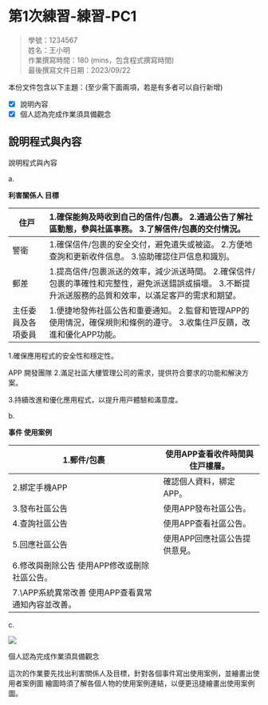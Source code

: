 # 第1次練習-練習-PC1
>
>學號：1234567
><br />
>姓名：王小明
><br />
>作業撰寫時間：180 (mins，包含程式撰寫時間)
><br />
>最後撰寫文件日期：2023/09/22
>

本份文件包含以下主題：(至少需下面兩項，若是有多者可以自行新增)
- [x] 說明內容
- [x] 個人認為完成作業須具備觀念

## 說明程式與內容




說明程式與內容

a.

**利害關係⼈ ⽬標**



|住⼾|1\.確保能夠及時收到⾃⼰的信件/包裹。 2.通過公告了解社區動態，參與社區事務。 3.了解信件/包裹的交付情況。|
| - | :- |
|警衛|1\.確保信件/包裹的安全交付，避免遺失或被盜。 2.⽅便地查詢和更新收件信息。 3.協助確認住⼾信息和識別。|
|郵差|1\.提⾼信件/包裹派送的效率，減少派送時間。 2.確保信件/包裹的準確性和完整性，避免派送錯誤或損壞。 3.不斷提升派送服務的品質和效率，以滿⾜客⼾的需求和期望。|
|主任委員及各項委員|1\.便捷地發佈社區公告和重要通知。 2.監督和管理APP的使⽤情況，確保規則和條例的遵守。 3.收集住⼾反饋，改進和優化APP功能。|

1\.確保應⽤程式的安全性和穩定性。

APP 開發團隊 2.滿⾜社區⼤樓管理公司的需求，提供符合要求的功能和解決⽅案。

3\.持續改進和優化應⽤程式，以提升⽤⼾體驗和滿意度。

b.

**事件 使⽤案例**



|1\.郵件/包裹|使⽤APP查看收件時間與住⼾樓層。|
| - | - |
|2\.綁定⼿機APP|確認個⼈資料，綁定APP。|
|3\.發布社區公告|使⽤APP發布社區公告。|
|4\.查詢社區公告|使⽤APP查看社區公告。|
|5\.回應社區公告|使⽤APP回應社區公告提供意⾒。|
|6\.修改與刪除公告 使⽤APP修改或刪除社區公告。 |
|7.\APP系統異常改善 使⽤APP查看異常通知內容並改善。|

c.

![](Aspose.Words.1a46671f-7c2d-4077-8055-91c687c9b9aa.007.jpeg)

個⼈認為完成作業須具備觀念

這次的作業要先找出利害關係⼈及⽬標，針對各個事件寫出使⽤案例，並繪畫出使⽤者案例圖 繪圖時須了解各個⼈物的使⽤案例連結，以便更迅捷繪畫出使⽤案例圖。


